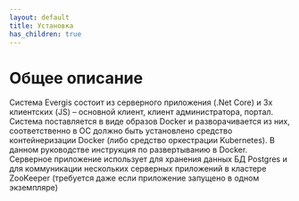```yaml
---
layout: default
title: Установка
has_children: true
---
```


# Общее описание
Система Evergis состоит из серверного приложения (.Net Core) и 3х клиентских (JS) – основной клиент, клиент администратора, портал. Cистема поставляется в виде образов Docker и разворачивается из них, соответственно в ОС должно быть установлено средство контейнеризации Docker (либо средство оркестрации Kubernetes). В данном руководстве инструкция по развертыванию в Docker. Серверное приложение использует для хранения данных БД Postgres и для коммуникации нескольких серверных приложений в кластере ZooKeeper (требуется даже если приложение запущено в одном экземпляре)
